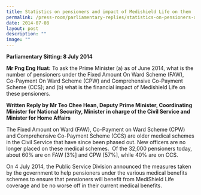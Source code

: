 ```yaml
---
title: Statistics on pensioners and impact of Medishield Life on them
permalink: /press-room/parliamentary-replies/statistics-on-pensioners-and-impact-of-medishield-life-on-them/
date: 2014-07-08
layout: post
description: ""
image: ""
---
```

**Parliamentary Sitting: 8 July 2014**  
  
**Mr Png Eng Huat:** To ask the Prime Minister (a) as of June 2014, what is the number of pensioners under the Fixed Amount On Ward Scheme (FAW), Co-Payment On Ward Scheme (CPW) and Comprehensive Co-Payment Scheme (CCS); and (b) what is the financial impact of Medishield Life on these pensioners.  
  
**Written Reply by Mr Teo Chee Hean, Deputy Prime Minister, Coordinating Minister for National Security, Minister in charge of the Civil Service and Minister for Home Affairs**

The Fixed Amount on Ward (FAW), Co-Payment on Ward Scheme (CPW) and Comprehensive Co-Payment Scheme (CCS) are older medical schemes in the Civil Service that have since been phased out. New officers are no longer placed on these medical schemes.  Of the 32,000 pensioners today, about 60% are on FAW \[3%\] and CPW \[57%\], while 40% are on CCS.

On 4 July 2014, the Public Service Division announced the measures taken by the government to help pensioners under the various medical benefits schemes to ensure that pensioners will benefit from MediShield Life coverage and be no worse off in their current medical benefits.